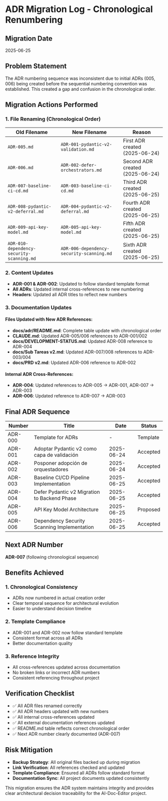 # ADR Migration Log - Chronological Renumbering

## Migration Date
2025-06-25

## Problem Statement
The ADR numbering sequence was inconsistent due to initial ADRs (005, 006) being created before the sequential numbering convention was established. This created a gap and confusion in the chronological order.

## Migration Actions Performed

### 1. File Renaming (Chronological Order)
| Old Filename | New Filename | Reason |
|--------------|--------------|---------|
| `ADR-005.md` | `ADR-001-pydantic-v2-validation.md` | First ADR created (2025-06-24) |
| `ADR-006.md` | `ADR-002-defer-orchestrators.md` | Second ADR created (2025-06-24) |
| `ADR-007-baseline-ci-cd.md` | `ADR-003-baseline-ci-cd.md` | Third ADR created (2025-06-25) |
| `ADR-008-pydantic-v2-deferral.md` | `ADR-004-pydantic-v2-deferral.md` | Fourth ADR created (2025-06-25) |
| `ADR-009-api-key-model.md` | `ADR-005-api-key-model.md` | Fifth ADR created (2025-06-25) |
| `ADR-010-dependency-security-scanning.md` | `ADR-006-dependency-security-scanning.md` | Sixth ADR created (2025-06-25) |

### 2. Content Updates
- **ADR-001 & ADR-002**: Updated to follow standard template format
- **All ADRs**: Updated internal cross-references to new numbering
- **Headers**: Updated all ADR titles to reflect new numbers

### 3. Documentation Updates

#### Files Updated with New ADR References:
- **docs/adr/README.md**: Complete table update with chronological order
- **CLAUDE.md**: Updated ADR-005/006 references to ADR-001/002
- **docs/DEVELOPMENT-STATUS.md**: Updated ADR-008 reference to ADR-004
- **docs/Sub Tareas v2.md**: Updated ADR-007/008 references to ADR-003/004
- **docs/PRD v2.md**: Updated ADR-006 reference to ADR-002

#### Internal ADR Cross-References:
- **ADR-004**: Updated references to ADR-005 → ADR-001, ADR-007 → ADR-003
- **ADR-006**: Updated reference to ADR-007 → ADR-003

## Final ADR Sequence

| Number | Title | Date | Status |
|--------|-------|------|--------|
| ADR-000 | Template for ADRs | - | Template |
| ADR-001 | Adoptar Pydantic v2 como capa de validación | 2025-06-24 | Accepted |
| ADR-002 | Posponer adopción de orquestadores | 2025-06-24 | Accepted |
| ADR-003 | Baseline CI/CD Pipeline Implementation | 2025-06-25 | Accepted |
| ADR-004 | Defer Pydantic v2 Migration to Backend Phase | 2025-06-25 | Accepted |
| ADR-005 | API Key Model Architecture | 2025-06-25 | Proposed |
| ADR-006 | Dependency Security Scanning Implementation | 2025-06-25 | Accepted |

## Next ADR Number
**ADR-007** (following chronological sequence)

## Benefits Achieved

### 1. **Chronological Consistency**
- ADRs now numbered in actual creation order
- Clear temporal sequence for architectural evolution
- Easier to understand decision timeline

### 2. **Template Compliance**
- ADR-001 and ADR-002 now follow standard template
- Consistent format across all ADRs
- Better documentation quality

### 3. **Reference Integrity**
- All cross-references updated across documentation
- No broken links or incorrect ADR numbers
- Consistent referencing throughout project

## Verification Checklist
- ✅ All ADR files renamed correctly
- ✅ All ADR headers updated with new numbers
- ✅ All internal cross-references updated
- ✅ All external documentation references updated
- ✅ README.md table reflects correct chronological order
- ✅ Next ADR number clearly documented (ADR-007)

## Risk Mitigation
- **Backup Strategy**: All original files backed up during migration
- **Link Verification**: All references checked and updated
- **Template Compliance**: Ensured all ADRs follow standard format
- **Documentation Sync**: All project documents updated consistently

This migration ensures the ADR system maintains integrity and provides clear architectural decision traceability for the AI-Doc-Editor project.